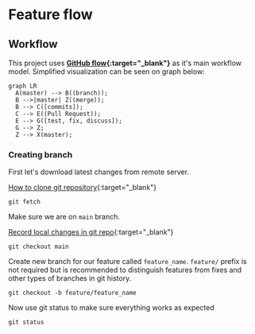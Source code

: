 # Feature flow

## Workflow

This project uses
**[GitHub flow](https://docs.github.com/en/get-started/quickstart/github-flow){:target="\_blank"}**
as it's main workflow model. Simplified visualization can be seen on graph
below:

```mermaid
graph LR
  A(master) --> B((branch));
  B -->|master| Z((merge));
  B --> C([commits]);
  C --> E((Pull Request));
  E --> G([test, fix, discuss]);
  G --> Z;
  Z --> X(master);
```

### Creating branch

First let's download latest changes from remote server.

[How to clone git repository](https://docs.github.com/en/repositories/creating-and-managing-repositories/cloning-a-repository){:target="\_blank"}

```
git fetch
```

Make sure we are on `main` branch.

[Record local changes in git repo](https://git-scm.com/docs/git-stash){:target="\_blank"}

```
git checkout main
```

Create new branch for our feature called `feature_name`. `feature/` prefix is
not required but is recommended to distinguish features from fixes and other
types of branches in git history.

```
git checkout -b feature/feature_name
```

Now use git status to make sure everything works as expected

```
git status
```
